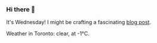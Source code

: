 ### Hi there :wave:

It's Wednesday! I might be crafting a fascinating [blog post](https://benjaminwuethrich.dev).

Weather in Toronto: clear, at -1°C.
